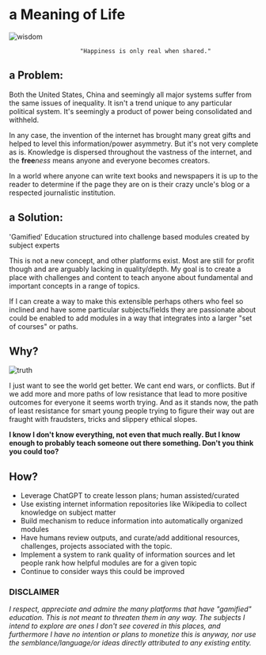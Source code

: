 # a Meaning of Life
![wisdom](https://external-content.duckduckgo.com/iu/?u=https%3A%2F%2Fmedia.giphy.com%2Fmedia%2FjrANXwldvWMz6%2Fgiphy.gif&f=1&nofb=1&ipt=b1012526da4a7cf66ff5ef7907a50a0be11d5ebd8b411f0b655709704952edb4&ipo=images)
    
                        "Happiness is only real when shared."

## a Problem:
Both the United States, China and seemingly all major systems suffer from the same issues of inequality. It isn't a trend
unique to any particular political system. It's seemingly a product of power being consolidated and withheld. 

In any case, the invention of the internet has brought many great gifts and helped to level this information/power asymmetry.
But it's not very complete as is. Knowledge is dispersed throughout the vastness of the internet, and the **free***ness* 
means anyone and everyone becomes creators. 

In a world  where anyone can write text books and newspapers it is up to the reader to determine if the page they are on is their 
crazy uncle's blog or a respected journalistic institution. 

## a Solution:
'Gamified' Education structured into challenge based modules created by subject experts

This is not a new concept, and other platforms exist. Most are still for profit though and are arguably lacking in quality/depth. 
My goal is to create a place with challenges and content to teach anyone about fundamental and important concepts in a 
range of topics. 

If I can create a way to make this extensible perhaps others who feel so inclined and have some particular subjects/fields
they are passionate about could be enabled to add modules in a way that integrates into a larger "set of courses" or paths. 

## Why?
![truth](https://external-content.duckduckgo.com/iu/?u=https%3A%2F%2Fi.pinimg.com%2Foriginals%2F38%2Ffa%2F63%2F38fa63d9eefae1bec831f4cc91fdaa93.gif&f=1&nofb=1&ipt=d8a686bb7454a4130d5beccadafa0ea3f1946ad1a1b8c49247c40f1dabee3026&ipo=images)

I just want to see the world get better. We cant end wars, or conflicts. But if we add more and more paths of low resistance
that lead to more positive outcomes for everyone it seems worth trying. And as it stands now, the path of least resistance
for smart young people trying to figure their way out are fraught with fraudsters, tricks and slippery ethical slopes. 

**I know I don't know everything, not even that much really. But I know enough to probably teach someone out there something. 
Don't you think you could too?** 


## How?
- Leverage ChatGPT to create lesson plans; human assisted/curated
- Use existing internet information repositories like Wikipedia to collect knowledge on subject matter
- Build mechanism to reduce information into automatically organized modules
- Have humans review outputs, and curate/add additional resources, challenges, projects associated with the topic. 
- Implement a system to rank quality of information sources and let people rank how helpful modules are for a given topic
- Continue to consider ways this could be improved



### DISCLAIMER
*I respect, appreciate and admire the many platforms that have "gamified" education. This is not meant to threaten them in 
any way. The subjects I intend to explore are ones I don't see covered in this places, and furthermore I have no intention
or plans to monetize this is anyway, nor use the semblance/language/or ideas directly attributed to any existing entity.*

